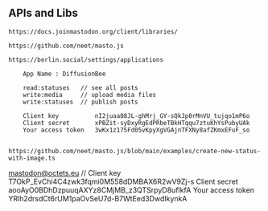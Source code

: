 


## APIs and Libs
    https://docs.joinmastodon.org/client/libraries/
    
    https://github.com/neet/masto.js

    https://berlin.social/settings/applications

        App Name : DiffusionBee

        read:statuses   // see all posts
        write:media     // upload media files
        write:statuses  // publish posts

        Client key	        nI2juaa08JL-ghMrj_GY-sQkJp0rMnVU_tujqo1mP6o
        Client secret	    xPBZit-syDxyRgEdPRbeTBkHTqqu7ztuKhYsPubyUAk
        Your access token	3wKx1z175Fd05vKpyXgVGAjnTFXNy8afZKmxEFuF_so


    https://github.com/neet/masto.js/blob/main/examples/create-new-status-with-image.ts


mastodon@octets.eu // 
    Client key	T7OkP_EvChi4C4zwk3fqmi0M558dDMBAX6R2wV9Zj-s
    Client secret	aooAyO0BDhDzpuuqAXYz8CMjMB_z3QTSrpyD8uflkfA
    Your access token	YRlh2drsdCt6rUM1paOvSeU7d-B7WtEed3DwdIkynkA

